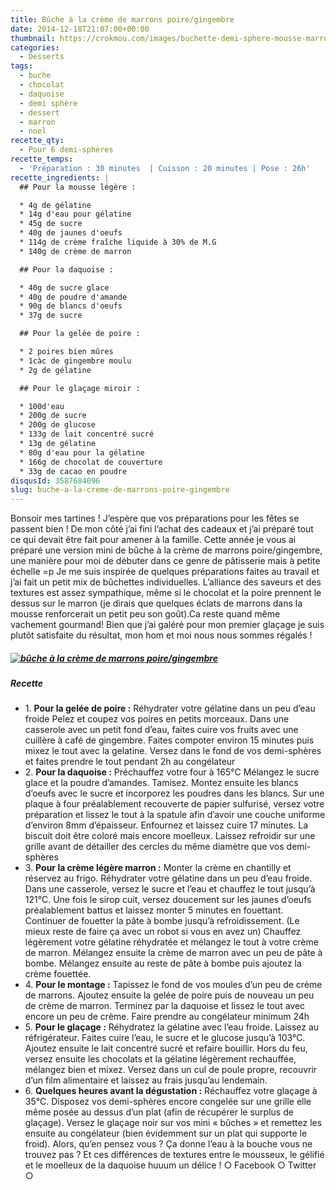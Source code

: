 ```yaml
---
title: Bûche à la crème de marrons poire/gingembre
date: 2014-12-18T21:07:00+00:00
thumbnail: https://crokmou.com/images/buchette-demi-sphere-mousse-marron-poire-gingembre-chocolat-recette-blog-crokmou.jpg
categories:
  - Desserts
tags:
  - buche
  - chocolat
  - daquoise
  - demi sphère
  - dessert
  - marron
  - noel
recette_qty:
  - Pour 6 demi-sphères
recette_temps:
  - 'Préparation : 30 minutes  | Cuisson : 20 minutes | Pose : 26h'
recette_ingredients: |
  ## Pour la mousse légère :

  * 4g de gélatine
  * 14g d'eau pour gélatine
  * 45g de sucre
  * 40g de jaunes d'oeufs
  * 114g de crème fraîche liquide à 30% de M.G
  * 140g de crème de marron

  ## Pour la daquoise :

  * 40g de sucre glace
  * 40g de poudre d'amande
  * 90g de blancs d'oeufs
  * 37g de sucre

  ## Pour la gelée de poire :

  * 2 poires bien mûres
  * 1càc de gingembre moulu
  * 2g de gélatine

  ## Pour le glaçage miroir :

  * 100d'eau
  * 200g de sucre
  * 200g de glucose
  * 133g de lait concentré sucré
  * 13g de gélatine
  * 80g d'eau pour la gélatine
  * 166g de chocolat de couverture
  * 33g de cacao en poudre
disqusId: 3587684096
slug: buche-a-la-creme-de-marrons-poire-gingembre
---
```


Bonsoir mes tartines ! J’espère que vos préparations pour les fêtes se passent bien ! De mon côté j’ai fini l’achat des cadeaux et j’ai préparé tout ce qui devait être fait pour amener à la famille. Cette année je vous ai préparé une version mini de bûche à la crème de marrons poire/gingembre, une manière pour moi de débuter dans ce genre de pâtisserie mais à petite échelle =p Je me suis inspirée de quelques préparations faites au travail et j’ai fait un petit mix de bûchettes individuelles. L’alliance des saveurs et des textures est assez sympathique, même si le chocolat et la poire prennent le dessus sur le marron (je dirais que quelques éclats de marrons dans la mousse renforcerait un petit peu son goût).Ca reste quand même vachement gourmand! Bien que j’ai galéré pour mon premier glaçage je suis plutôt satisfaite du résultat, mon hom et moi nous nous sommes régalés !

##### [![bûche à la crème de marrons poire/gingembre](https://crokmou.com/images/buchette-demi-sphere-mousse-marron-poire-gingembre-chocolat-recette-blog-crokmou-1_r8kjv2.jpg)](https://crokmou.com/images/buchette-demi-sphere-mousse-marron-poire-gingembre-chocolat-recette-blog-crokmou-1_r8kjv2.jpg)

##### Recette

* 1\. **Pour la gelée de poire :** Réhydrater votre gélatine dans un peu d’eau froide Pelez et coupez vos poires en petits morceaux. Dans une casserole avec un petit fond d’eau, faites cuire vos fruits avec une cuillère à café de gingembre. Faites compoter environ 15 minutes puis mixez le tout avec la gelatine. Versez dans le fond de vos demi-sphères et faites prendre le tout pendant 2h au congélateur
* 2\. **Pour la daquoise :** Préchauffez votre four à 165°C Mélangez le sucre glace et la poudre d’amandes. Tamisez. Montez ensuite les blancs d’oeufs avec le sucre et incorporez les poudres dans les blancs. Sur une plaque à four préalablement recouverte de papier sulfurisé, versez votre préparation et lissez le tout à la spatule afin d’avoir une couche uniforme d’environ 8mm d’épaisseur. Enfournez et laissez cuire 17 minutes. La biscuit doit être coloré mais encore moelleux. Laissez refroidir sur une grille avant de détailler des cercles du même diamètre que vos demi-sphères
* 3\. **Pour la crème légère marron :** Monter la crème en chantilly et réservez au frigo. Réhydrater votre gélatine dans un peu d’eau froide. Dans une casserole, versez le sucre et l’eau et chauffez le tout jusqu’à 121°C. Une fois le sirop cuit, versez doucement sur les jaunes d’oeufs préalablement battus et laissez monter 5 minutes en fouettant. Continuer de fouetter la pâte à bombe jusqu’à refroidissement. (Le mieux reste de faire ça avec un robot si vous en avez un) Chauffez légèrement votre gélatine réhydratée et mélangez le tout à votre crème de marron. Mélangez ensuite la crème de marron avec un peu de pâte à bombe. Mélangez ensuite au reste de pâte à bombe puis ajoutez la crème fouettée.
* 4\. **Pour le montage :** Tapissez le fond de vos moules d’un peu de crème de marrons. Ajoutez ensuite la gelée de poire puis de nouveau un peu de crème de marron. Terminez par la daquoise et lissez le tout avec encore un peu de crème. Faire prendre au congélateur minimum 24h
* 5\. **Pour le glaçage :** Réhydratez la gélatine avec l’eau froide. Laissez au réfrigérateur. Faites cuire l’eau, le sucre et le glucose jusqu’à 103°C. Ajoutez ensuite le lait concentré sucré et refaire bouillir. Hors du feu, versez ensuite les chocolats et la gélatine légèrement rechauffée, mélangez bien et mixez. Versez dans un cul de poule propre, recouvrir d’un film alimentaire et laissez au frais jusqu’au lendemain.
* 6\. **Quelques heures avant la dégustation :** Réchauffez votre glaçage à 35°C. Disposez vos demi-sphères encore congelée sur une grille elle même posée au dessus d’un plat (afin de récupérer le surplus de glaçage). Versez le glaçage noir sur vos mini « bûches » et remettez les ensuite au congélateur (bien évidemment sur un plat qui supporte le froid). Alors, qu’en pensez vous ? Ça donne l’eau à la bouche vous ne trouvez pas ? Et ces différences de textures entre le mousseux, le gélifié et le moelleux de la daquoise huuum un délice ! ○ Facebook ○ Twitter ○